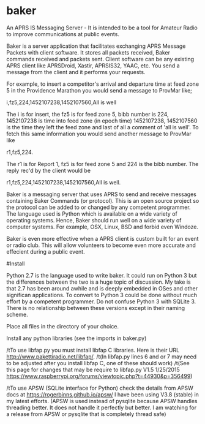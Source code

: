 # baker

  An APRS IS Messaging Server - It is intended to be a tool for Amateur Radio to improve communications at public events.
  
  Baker is a server application that facilitates exchanging APRS Message Packets with client software. It stores all packets received, Baker commands received and packets sent. Client software can be any existing APRS client like APRSDroid, Xastir, APRSIS32, YAAC, etc. You send a message from the client and it performs your requests. 
  
  For example, to insert a competitor's arrival and departure time at feed zone 5 in the Providence Marathon you would send a message to ProvMar like; 

  i,fz5,224,1452107238,1452107560,All is well

  The i is for insert, the fz5 is for feed zone 5, bibb number is 224, 1452107238 is time into feed zone (in epoch time) 1452107238, 1452107560 is the time they left the feed zone and last of all a comment of 'all is well'. To fetch this same information you would send another message to ProvMar like 

  r1,fz5,224. 

  The r1 is for Report 1, fz5 is for feed zone 5 and 224 is the bibb number. The reply rec'd by the client would be 

  r1,fz5,224,1452107238,1452107560,All is well.
  
  Baker is a messaging server that uses APRS to send and receive messages containing Baker Commands (or protocol). This is an open source project so the protocol can be added to or changed by any competent programmer. The language used is Python which is available on a wide variety of operating systems. Hence, Baker should run well on a wide variety of computer systems. For example, OSX, Linux, BSD and forbid even Windoze.

  Baker is even more effective when a APRS client is custom built for an event or radio club. This will allow volunteers to become even more accurate and effecient during a public event.

#Install

Python 2.7 is the language used to write baker. It could run on Python 3 but the differences between the two is a huge topic of discussion. My take is that 2.7 has been around awhile and is deeply embedded in OSes and other significan applications. To convert to Python 3 could be done without much effort by a competent programmer. Do not confuse Python 3 with SQLite 3. There is no relationship between these versions except in their naming scheme.

Place all files in the directory of your choice.

Install any python libraries (see the imports in baker.py)

/tTo use libfap.py you must install libfap C libraries. Here is their URL http://www.pakettiradio.net/libfap/.
/t(In libfap.py lines 6 and or 7 may need to be adjusted after you install libfap C, one of these should work)
/t(See this page for changes that may be require to libfap.py V1.5 1/25/2015 https://www.raspberrypi.org/forums/viewtopic.php?t=44930&p=356499)

/tTo use APSW (SQLite interface for Python) check the details from APSW docs at https://rogerbinns.github.io/apsw/ I have been using V3.8 (stable) in my latest efforts. (APSW is used instead of pysqlite because APSW handles threading better. It does not handle it perfectly but better. I am watching for a release from APSW or pysqlite that is completely thread safe)



